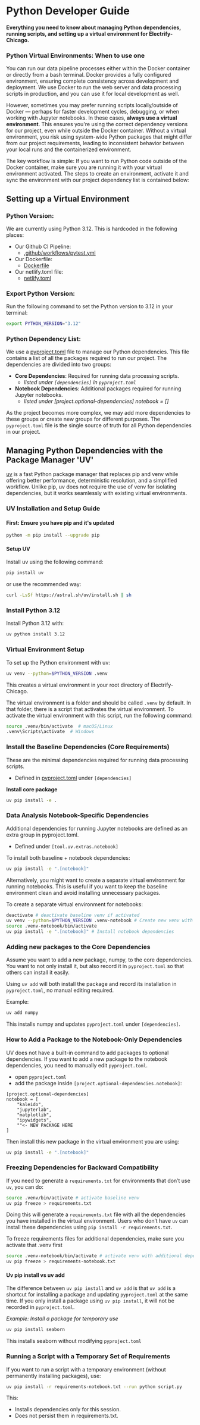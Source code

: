 # Python Developer Guide

**Everything you need to know about managing Python dependencies, running scripts, and setting up a virtual environment for Electrify-Chicago.**

### Python Virtual Environments: When to use one

You can run our data pipeline processes either within the Docker container or directly from a bash terminal. Docker provides a fully configured environment, ensuring complete consistency across development and deployment. We use Docker to run the web server and data processing scripts in production, and you can use it for local development as well.

However, sometimes you may prefer running scripts locally/outside of Docker — perhaps for faster development cycles, debugging, or when working with Jupyter notebooks. In these cases, **always use a virtual environment**. This ensures you're using the correct dependency versions for our project, even while outside the Docker container. Without a virtual environment, you risk using system-wide Python packages that might differ from our project requirements, leading to inconsistent behavior between your local runs and the containerized environment.

The key workflow is simple: If you want to run Python code outside of the Docker container, make sure you are running it with your virtual environment activated. The steps to create an environment, activate it and sync the environment with our project dependency list is contained below:

## Setting up a Virtual Environment

### Python Version:

We are currently using Python 3.12. This is hardcoded in the following places:

- Our Github CI Pipeline:
  - [.github/workflows/pytest.yml](.github/workflows/pytest.yml)
- Our Dockerfile:
  - [Dockerfile](Dockerfile)
- Our netlify.toml file:
  - [netlify.toml](netlify.toml)

### Export Python Version:

Run the following command to set the Python version to 3.12 in your terminal:

```bash
export PYTHON_VERSION="3.12"
```

### Python Dependency List:

We use a [pyproject.toml](pyproject.toml) file to manage our Python dependencies. This file contains a list of all the packages required to run our project. The dependencies are divided into two groups:

- **Core Dependencies**: Required for running data processing scripts.
  - _listed under `[dependencies]` in `pyproject.toml`_
- **Notebook Dependencies**: Additional packages required for running Jupyter notebooks.
  - _listed under [project.optional-dependencies] notebook = []_

As the project becomes more complex, we may add more dependencies to these groups or create new groups for different purposes. The `pyproject.toml` file is the single source of truth for all Python dependencies in our project.

## Managing Python Dependencies with the Package Manager 'UV'

[uv](https://github.com/astral-sh/uv) is a fast Python package manager that replaces pip and venv while offering better performance, deterministic resolution, and a simplified workflow. Unlike pip, uv does not require the use of venv for isolating dependencies, but it works seamlessly with existing virtual environments.

### UV Installation and Setup Guide

#### First: Ensure you have pip and it's updated

```bash
python -m pip install --upgrade pip
```

#### Setup UV

Install uv using the following command:

```bash
pip install uv
```

or use the recommended way:

```bash
curl -LsSf https://astral.sh/uv/install.sh | sh
```

### Install Python 3.12

Install Python 3.12 with:

```bash
uv python install 3.12
```

### Virtual Environment Setup

To set up the Python environment with uv:

```bash
uv venv --python=$PYTHON_VERSION .venv
```

This creates a virtual environment in your root directory of Electrify-Chicago.

The virtual environment is a folder and should be called `.venv` by default. In that folder, there is a script that activates the virtual environment. To activate the virtual environment with this script, run the following command:

```bash
source .venv/bin/activate  # macOS/Linux
.venv\Scripts\activate  # Windows
```

### Install the Baseline Dependencies (Core Requirements)

These are the minimal dependencies required for running data processing scripts.

- Defined in [pyproject.toml](pyproject.toml) under `[dependencies]`

**Install core package**

```bash
uv pip install -e .
```

### Data Analysis Notebook-Specific Dependencies

Additional dependencies for running Jupyter notebooks are defined as an extra group in pyproject.toml.

- Defined under `[tool.uv.extras.notebook]`

To install both baseline + notebook dependencies:

```bash
uv pip install -e ".[notebook]"
```

Alternatively, you might want to create a separate virtual environment for running notebooks. This is useful if you want to keep the baseline environment clean and avoid installing unnecessary packages.

To create a separate virtual environment for notebooks:

```bash
deactivate # deactivate baseline venv if activated
uv venv --python=$PYTHON_VERSION .venv-notebook # Create new venv with different name
source .venv-notebook/bin/activate
uv pip install -e ".[notebook]" # Install notebook dependencies
```

### Adding new packages to the Core Dependencies

Assume you want to add a new package, numpy, to the core dependencies. You want to not only install it, but also record it in `pyproject.toml` so that others can install it easily.

Using `uv add` will both install the package and record its installation in `pyproject.toml`, no manual editing required.

Example:

```bash
uv add numpy
```

This installs numpy and updates `pyproject.toml` under `[dependencies]`.

### How to Add a Package to the Notebook-Only Dependencies

UV does not have a built-in command to add packages to optional dependencies. If you want to add a new package to the notebook dependencies, you need to manually edit `pyproject.toml`.

- open `pyproject.toml`
- add the package inside `[project.optional-dependencies.notebook]`:

```text
[project.optional-dependencies]
notebook = [
    "kaleido",
    "jupyterlab",
    "matplotlib",
    "ipywidgets",
    ""<- NEW PACKAGE HERE
]
```

Then install this new package in the virtual environment you are using:

```bash
uv pip install -e ".[notebook]"
```

### Freezing Dependencies for Backward Compatibility

If you need to generate a `requirements.txt` for environments that don’t use `uv`, you can do:

```bash
source .venv/bin/activate # activate baseline venv
uv pip freeze > requirements.txt
```

Doing this will generate a `requirements.txt` file with all the dependencies you have installed in the virtual environment. Users who don’t have `uv` can install these dependencies using `pip install -r requirements.txt`.

To freeze requirements files for additional dependencies, make sure you activate that .venv first

```bash
source .venv-notebook/bin/activate # activate venv with additional depencies
uv pip freeze > requirements-notebook.txt
```

#### Uv pip install vs uv add

The difference between `uv pip install` and `uv add` is that `uv add` is a shortcut for installing a package and updating `pyproject.toml` at the same time. If you only install a package using `uv pip install`, it will not be recorded in `pyproject.toml`.

_Example: Install a package for temporary use_

```bash
uv pip install seaborn
```

This installs seaborn without modifying `pyproject.toml`

### Running a Script with a Temporary Set of Requirements

If you want to run a script with a temporary environment (without permanently installing packages), use:

```bash
uv pip install -r requirements-notebook.txt --run python script.py
```

This:

- Installs dependencies only for this session.
- Does not persist them in requirements.txt.
